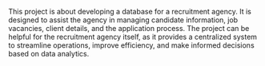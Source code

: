 This project is about developing a database for a recruitment agency. It is designed to assist the agency in managing candidate information, job vacancies, client details, and the application process. The project can be helpful for the recruitment agency itself, as it provides a centralized system to streamline operations, improve efficiency, and make informed decisions based on data analytics.
